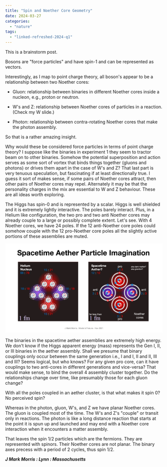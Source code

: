```yaml
---
title: "Spin and Noether Core Geometry"
date: 2024-03-27
categories: 
  - "nature"
tags: 
  - "linked-refreshed-2024-q1"
---
```


This is a brainstorm post.

Bosons are "force particles" and have spin-1 and can be represented as vectors.

Interestingly, as I map to point charge theory, all boson's appear to be a relationship between two Noether cores:

- Gluon: relationship between binaries in different Noether cores inside a nucleon, e.g., proton or neutron.

- W's and Z: relationship between Noether cores of particles in a reaction. (Check my W slide.)

- Photon: relationship between contra-rotating Noether cores that make the photon assembly.

So that is a rather amazing insight.

Why would these be considered force particles in terms of point charge theory? I suppose like the binaries in experiment 1 they seem to tractor beam on to other binaries. Somehow the potential superposition and action serves as some sort of vortex that binds things together (gluons and photons) or drives them apart in the case of W's and Z? That last part is very tenuous speculation, but fascinating if at least directionally true. I guess it sort of makes sense, if some pairs of Noether cores attract, then other pairs of Noether cores may repel. Alternately it may be that the personality charges in the mix are essential to W and Z behaviour. These are all ideas worth exploring.

The Higgs has spin-0 and is represented by a scalar. Higgs is well shielded and it is extremely lightly interactive. The poles barely interact. Plus, in a Helium like configuration, the two pro and two anti Noether cores may already couple to a large or possibly complete extent. Let's see. With 4 Noether cores, we have 24 poles. If the 12 anti-Noether core poles could somehow couple with the 12 pro-Noether core poles all the slightly active portions of these assemblies are muted.

![](images/aether.png?w=1024)

The binaries in the spacetime aether assemblies are extremely high energy. We don't know if the Higgs apparent energy (mass) represents the Gen I, II, or III binaries in the aether assembly. Shall we presume that binary couplings only occur between the same generation i.e., I and I, II and II, III and III? Seems logical, but who knows? For any given pro core, can it have couplings to two anti-cores in different generations and vice-versa? That would make sense, to bind the overall 4 assembly cluster together. Do the relationships change over time, like presumably those for each gluon change?

With all the poles coupled in an aether cluster, is that what makes it spin 0? No perceived spin?

Whereas in the photon, gluon, W's, and Z we have planar Noether cores. The gluon is coupled most of the time. The W's and Z's "couple" or transit only in reactions. The photon is like a long distance reaction that starts at the point it is spun up and launched and may end with a Noether core interaction when it encounters a matter assembly.

That leaves the spin 1/2 particles which are the fermions. They are represented with spinors. Their Noether cores are not planar. The binary axes precess with a period of 2 cycles, thus spin 1/2.

**_J Mark Morris : Lynn : Massachusetts_**
